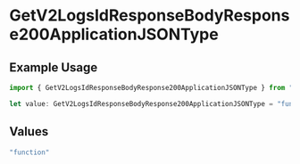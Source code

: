 # GetV2LogsIdResponseBodyResponse200ApplicationJSONType

## Example Usage

```typescript
import { GetV2LogsIdResponseBodyResponse200ApplicationJSONType } from "orq-poc-typescript-multi-env-version/models/operations";

let value: GetV2LogsIdResponseBodyResponse200ApplicationJSONType = "function";
```

## Values

```typescript
"function"
```